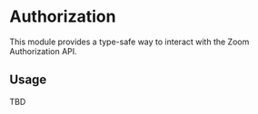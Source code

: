 # Authorization
This module provides a type-safe way to interact with the Zoom Authorization API.

## Usage
TBD